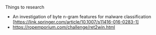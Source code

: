 Things to research

  * An investigation of byte n-gram features for malware classification [https://link.springer.com/article/10.1007/s11416-016-0283-1]
  * https://ropemporium.com/challenge/ret2win.html
  
